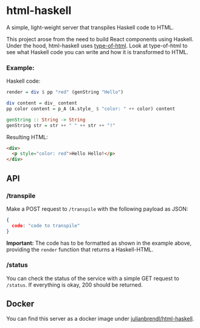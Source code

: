 # html-haskell

A simple, light-weight server that transpiles Haskell code to HTML. 

This project arose from the need to build React components using Haskell. Under the hood, html-haskell uses [type-of-html](https://github.com/knupfer/type-of-html). Look at type-of-html to see what Haskell code you can write and how it is transformed to HTML.

### Example:

Haskell code:

```haskell
render = div $ pp "red" (genString "Hello")

div content = div_ content
pp color content = p_A (A.style_ $ "color: " ++ color) content

genString :: String -> String
genString str = str ++ " " ++ str ++ "!"
```

Resulting HTML:

```html
<div>
  <p style="color: red">Hello Hello!</p>
</div>
```

## API

### /transpile
Make a POST request to ```/transpile``` with the following payload as JSON:

```json
{
  code: "code to transpile"
}
```

**Important:** The code has to be formatted as shown in the example above, providing the ```render``` function that returns a Haskell-HTML.

### /status
You can check the status of the service with a simple GET request to ```/status```. If everything is okay, 200 should be returned.

## Docker 

You can find this server as a docker image under [julianbrendl/html-haskell](https://hub.docker.com/r/julianbrendl/html-haskell/).